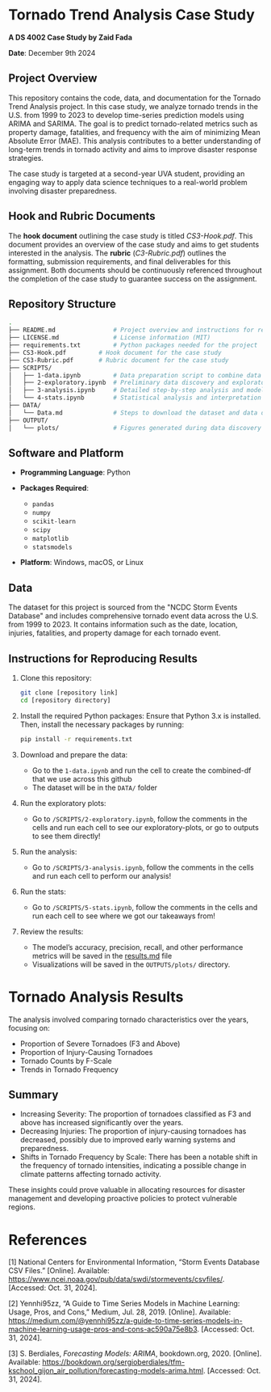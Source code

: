 # Tornado Trend Analysis Case Study
**A DS 4002 Case Study by Zaid Fada**

**Date**: December 9th 2024


## Project Overview

This repository contains the code, data, and documentation for the Tornado Trend Analysis project. In this case study, we analyze tornado trends in the U.S. from 1999 to 2023 to develop time-series prediction models using ARIMA and SARIMA. The goal is to predict tornado-related metrics such as property damage, fatalities, and frequency with the aim of minimizing Mean Absolute Error (MAE). This analysis contributes to a better understanding of long-term trends in tornado activity and aims to improve disaster response strategies.

The case study is targeted at a second-year UVA student, providing an engaging way to apply data science techniques to a real-world problem involving disaster preparedness.

## Hook and Rubric Documents

The **hook document** outlining the case study is titled *CS3-Hook.pdf*. This document provides an overview of the case study and aims to get students interested in the analysis. The **rubric** (*C3-Rubric.pdf*) outlines the formatting, submission requirements, and final deliverables for this assignment. Both documents should be continuously referenced throughout the completion of the case study to guarantee success on the assignment.

## Repository Structure

```bash
.
├── README.md                # Project overview and instructions for reproducing results
├── LICENSE.md               # License information (MIT)
├── requirements.txt         # Python packages needed for the project
├── CS3-Hook.pdf         # Hook document for the case study
├── CS3-Rubric.pdf       # Rubric document for the case study
├── SCRIPTS/
│   ├── 1-data.ipynb         # Data preparation script to combine data over the years
│   ├── 2-exploratory.ipynb  # Preliminary data discovery and exploratory analysis
│   ├── 3-analysis.ipynb     # Detailed step-by-step analysis and model implementation
│   └── 4-stats.ipynb        # Statistical analysis and interpretation of results
├── DATA/
│   └── Data.md              # Steps to download the dataset and data dictionary
├── OUTPUT/
│   └── plots/               # Figures generated during data discovery and analysis

```

## Software and Platform
 
- **Programming Language**: Python
- **Packages Required**:

  - `pandas`
  - `numpy`
  - `scikit-learn`
  - `scipy`
  - `matplotlib`
  - `statsmodels`

- **Platform**: Windows, macOS, or Linux

## Data

The dataset for this project is sourced from the "NCDC Storm Events Database" and includes comprehensive tornado event data across the U.S. from 1999 to 2023. It contains information such as the date, location, injuries, fatalities, and property damage for each tornado event.

## Instructions for Reproducing Results

1. Clone this repository:

   ```bash
   git clone [repository link]
   cd [repository directory]
   ```

2. Install the required Python packages: Ensure that Python 3.x is installed. Then, install the necessary packages by running:
   ```bash
   pip install -r requirements.txt
   ```
3. Download and prepare the data:

   - Go to the `1-data.ipynb` and run the cell to create the combined-df that we use across this github
   - The dataset will be in the `DATA/` folder

4. Run the exploratory plots:

   - Go to `/SCRIPTS/2-exploratory.ipynb`, follow the comments in the cells and run each cell to see our exploratory-plots, or go to outputs to see them directly!

5. Run the analysis:

   - Go to `/SCRIPTS/3-analysis.ipynb`, follow the comments in the cells and run each cell to perform our analysis!

6. Run the stats:

   - Go to `/SCRIPTS/5-stats.ipynb`, follow the comments in the cells and run each cell to see where we got our takeaways from!

7. Review the results:
   - The model’s accuracy, precision, recall, and other performance metrics will be saved in the [results.md](OUTPUTS/results.md) file
   - Visualizations will be saved in the `OUTPUTS/plots/` directory.

# Tornado Analysis Results

The analysis involved comparing tornado characteristics over the years, focusing on:
- Proportion of Severe Tornadoes (F3 and Above)
- Proportion of Injury-Causing Tornadoes
- Tornado Counts by F-Scale
- Trends in Tornado Frequency

## Summary

- Increasing Severity: The proportion of tornadoes classified as F3 and above has increased significantly over the years.
- Decreasing Injuries: The proportion of injury-causing tornadoes has decreased, possibly due to improved early warning systems and preparedness.
- Shifts in Tornado Frequency by Scale: There has been a notable shift in the frequency of tornado intensities, indicating a possible change in climate patterns affecting tornado activity.

These insights could prove valuable in allocating resources for disaster management and developing proactive policies to protect vulnerable regions.


  # References
  
[1] National Centers for Environmental Information, “Storm Events Database CSV Files.” [Online]. Available: https://www.ncei.noaa.gov/pub/data/swdi/stormevents/csvfiles/. [Accessed: Oct. 31, 2024].

[2] Yennhi95zz, “A Guide to Time Series Models in Machine Learning: Usage, Pros, and Cons,” Medium, Jul. 28, 2019. [Online]. Available: https://medium.com/@yennhi95zz/a-guide-to-time-series-models-in-machine-learning-usage-pros-and-cons-ac590a75e8b3. [Accessed: Oct. 31, 2024].

[3] S. Berdiales, *Forecasting Models: ARIMA*, bookdown.org, 2020. [Online]. Available: https://bookdown.org/sergioberdiales/tfm-kschool_gijon_air_pollution/forecasting-models-arima.html. [Accessed: Oct. 31, 2024].

